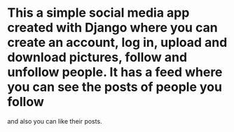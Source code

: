 # This a simple social media app created with Django where you can create an account, log in,  upload and download pictures, follow and unfollow people. It has a feed where you can see the posts of people you follow
and also you can like their posts.

